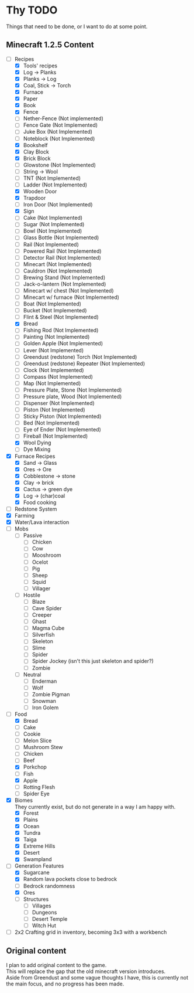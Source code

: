 # Thy TODO
Things that need to be done, or I want to do at some point.
  
## Minecraft 1.2.5 Content
 - [ ] Recipes
   - [x] Tools' recipes
   - [x] Log -> Planks
   - [x] Planks -> Log
   - [x] Coal, Stick -> Torch
   - [x] Furnace
   - [x] Paper
   - [x] Book
   - [x] Fence
   - [ ] Nether-Fence (Not implemented)
   - [ ] Fence Gate (Not Implemented)
   - [ ] Juke Box (Not Implemented)
   - [ ] Noteblock (Not Implemented)
   - [x] Bookshelf
   - [x] Clay Block
   - [x] Brick Block
   - [ ] Glowstone (Not Implemented)
   - [ ] String -> Wool
   - [ ] TNT (Not Implemented)
   - [ ] Ladder (Not Implemented)
   - [x] Wooden Door
   - [x] Trapdoor
   - [ ] Iron Door (Not Implemented)
   - [x] Sign
   - [ ] Cake (Not Implemented)
   - [ ] Sugar (Not Implemented)
   - [ ] Bowl (Not Implemented)
   - [ ] Glass Bottle (Not Implemented)
   - [ ] Rail (Not Implemented)
   - [ ] Powered Rail (Not Implemented)
   - [ ] Detector Rail (Not Implemented)
   - [ ] Minecart (Not Implemented)
   - [ ] Cauldron (Not Implemented)
   - [ ] Brewing Stand (Not Implemented)
   - [ ] Jack-o-lantern (Not Implemented)
   - [ ] Minecart w/ chest (Not Implemented)
   - [ ] Minecart w/ furnace (Not Implemented)
   - [ ] Boat (Not Implemented)
   - [ ] Bucket (Not Implemented)
   - [ ] Flint & Steel (Not Implemented)
   - [x] Bread
   - [ ] Fishing Rod (Not Implemented)
   - [ ] Painting (Not Implemented)
   - [ ] Golden Apple (Not Implemented)
   - [ ] Lever (Not Implemented)
   - [ ] Greendust (redstone) Torch (Not Implemented)
   - [ ] Greendust (redstone) Repeater (Not Implemented)
   - [ ] Clock (Not Implemented)
   - [ ] Compass (Not Implemented)
   - [ ] Map (Not Implemented)
   - [ ] Pressure Plate, Stone (Not Implemented)
   - [ ] Pressure plate, Wood (Not Implemented)
   - [ ] Dispenser (Not Implemented)
   - [ ] Piston (Not Implemented)
   - [ ] Sticky Piston (Not Implemented)
   - [ ] Bed (Not Implemented)
   - [ ] Eye of Ender (Not Implemented)
   - [ ] Fireball (Not Implemented)
   - [x] Wool Dying
   - [ ] Dye Mixing
 - [x] Furnace Recipes
   - [x] Sand -> Glass
   - [x] Ores -> Ore
   - [x] Cobblestone -> stone
   - [x] Clay -> brick
   - [x] Cactus -> green dye
   - [x] Log -> (char)coal
   - [x] Food cooking
 - [ ] Redstone System
 - [x] Farming
 - [x] Water/Lava interaction
 - [ ] Mobs
   - [ ] Passive
     - [ ] Chicken
     - [ ] Cow
     - [ ] Mooshroom
     - [ ] Ocelot
     - [ ] Pig
     - [ ] Sheep
     - [ ] Squid
     - [ ] Villager
   - [ ] Hostile
     - [ ] Blaze
     - [ ] Cave Spider
     - [ ] Creeper
     - [ ] Ghast
     - [ ] Magma Cube
     - [ ] Silverfish
     - [ ] Skeleton
     - [ ] Slime
     - [ ] Spider
     - [ ] Spider Jockey (isn't this just skeleton and spider?)
     - [ ] Zombie
   - [ ] Neutral
     - [ ] Enderman
     - [ ] Wolf
     - [ ] Zombie Pigman
     - [ ] Snowman
     - [ ] Iron Golem
 - [ ] Food
   - [x] Bread
   - [ ] Cake
   - [ ] Cookie
   - [ ] Melon Slice
   - [ ] Mushroom Stew
   - [ ] Chicken
   - [ ] Beef
   - [x] Porkchop
   - [ ] Fish
   - [x] Apple
   - [ ] Rotting Flesh
   - [ ] Spider Eye
 - [x] Biomes\
       They currently exist, but do not generate in a way I am happy with.
   - [x] Forest
   - [x] Plains
   - [x] Ocean
   - [x] Tundra
   - [x] Taiga
   - [x] Extreme Hills
   - [x] Desert
   - [x] Swampland
 - [ ] Generation Features
   - [x] Sugarcane
   - [x] Random lava pockets close to bedrock
   - [ ] Bedrock randomness
   - [x] Ores
   - [ ] Structures
     - [ ] Villages
     - [ ] Dungeons
     - [ ] Desert Temple
     - [ ] Witch Hut
 - [ ] 2x2 Crafting grid in inventory, becoming 3x3 with a workbench

## Original content
I plan to add original content to the game.\
This will replace the gap that the old minecraft version introduces.\
Aside from Greendust and some vague thoughts I have, this is currently not the main focus, and no progress has been made.